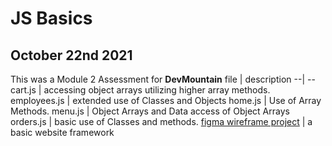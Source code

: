 # JS Basics
## October 22nd 2021

This was a Module 2 Assessment for **DevMountain**
file | description
--| --
cart.js | accessing object arrays utilizing higher array methods.
employees.js | extended use of Classes and Objects
home.js | Use of Array Methods.
menu.js | Object Arrays and Data access of Object Arrays
orders.js |  basic use of Classes and methods.
[figma wireframe project](https://www.figma.com/file/kQABnznP9Xz8Jjn2a6GwmR/Javascript-Basics-II---Restaurant?node-id=0%3A1) | a basic website framework